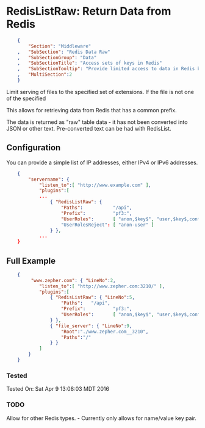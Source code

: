 RedisListRaw: Return Data from Redis
====================================
``` JSON
	{
		"Section": "Middleware"
	,	"SubSection": "Redis Data Raw"
	,	"SubSectionGroup": "Data"
	,	"SubSectionTitle": "Access sets of keys in Redis"
	,	"SubSectionTooltip": "Provide limited access to data in Redis based on prefixes to a set of keys.  Return data in an unformated form so that other middlware can easliy access it."
	, 	"MultiSection":2
	}
```

Limit serving of files to the specified set of extensions.  If the file is not one of the specified

This allows for retrieving data from Redis that has a common prefix.

The data is returned as "raw" table data - it has not been converted into JSON or other text.   Pre-converted text can be had with RedisList.

Configuration
-------------

You can provide a simple list of IP addresses, either IPv4 or IPv6 addresses.

``` JSON
	{
		"servername": { 
			"listen_to":[ "http://www.example.com" ],
			"plugins":[
			...
				{ "RedisListRaw": { 
					"Paths":           "/api",
					"Prefix":          "pf3:",
					"UserRoles":       [ "anon,$key$", "user,$key$,confirmed", "admin,$key$,confirmed,disabled", "root,name,confirmed,disabled,disabled_reason,login_date_time,login_fail_time,n_failed_login,num_login_times,privs,register_date_time" ]
					"UserRolesReject": [ "anon-user" ]
				} },
			...
	}
``` 

Full Example
------------

``` JSON
	{
		 "www.zepher.com": { "LineNo":2,
			"listen_to":[ "http://www.zepher.com:3210/" ],
			"plugins":[
				{ "RedisListRaw": { "LineNo":5, 
					"Paths":   "/api",
					"Prefix":          "pf3:",
					"UserRoles":       [ "anon,$key$", "user,$key$,confirmed", "admin,$key$,confirmed,disabled", "root,name,confirmed,disabled,disabled_reason,login_date_time,login_fail_time,n_failed_login,num_login_times,privs,register_date_time" ]
				} },
				{ "file_server": { "LineNo":9,
					"Root":"./www.zepher.com__3210",
					"Paths":"/"
				} }
			]
		}
	}
``` 


### Tested

Tested On: Sat Apr  9 13:08:03 MDT 2016

### TODO

Allow for other Redis types. - Currently only allows for name/value key pair.


